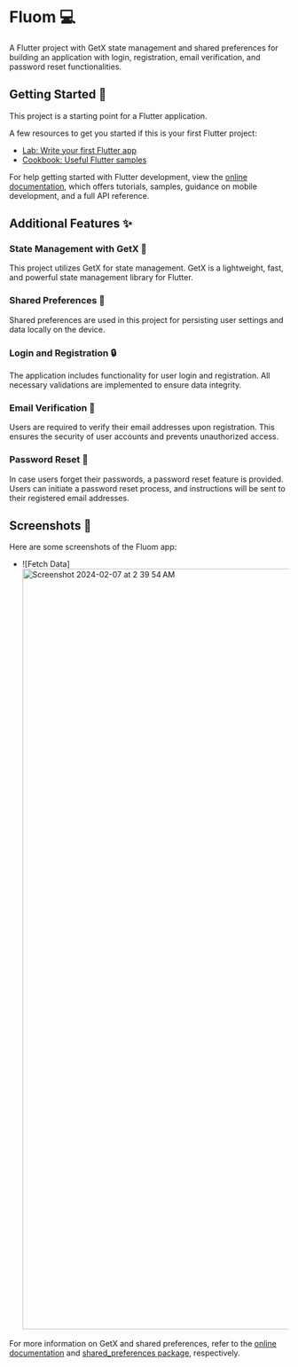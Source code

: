 # Fluom 💻

A Flutter project with GetX state management and shared preferences for building an application with login, registration, email verification, and password reset functionalities.

## Getting Started 🚀

This project is a starting point for a Flutter application.

A few resources to get you started if this is your first Flutter project:

- [Lab: Write your first Flutter app](https://docs.flutter.dev/get-started/codelab)
- [Cookbook: Useful Flutter samples](https://docs.flutter.dev/cookbook)

For help getting started with Flutter development, view the [online documentation](https://docs.flutter.dev/), which offers tutorials, samples, guidance on mobile development, and a full API reference.

## Additional Features ✨

### State Management with GetX 🔄

This project utilizes GetX for state management. GetX is a lightweight, fast, and powerful state management library for Flutter.

### Shared Preferences 🔄

Shared preferences are used in this project for persisting user settings and data locally on the device.

### Login and Registration 🔒

The application includes functionality for user login and registration. All necessary validations are implemented to ensure data integrity.

### Email Verification 📧

Users are required to verify their email addresses upon registration. This ensures the security of user accounts and prevents unauthorized access.

### Password Reset 🔑

In case users forget their passwords, a password reset feature is provided. Users can initiate a password reset process, and instructions will be sent to their registered email addresses.

## Screenshots 📸

Here are some screenshots of the Fluom app:

- ![Fetch Data] <img width="1372" alt="Screenshot 2024-02-07 at 2 39 54 AM" src="https://github.com/Ankit-Dhattarwal/fluom_store/assets/109728587/9cbd01ee-e925-4f31-bdf4-b48ebf4313a5">

For more information on GetX and shared preferences, refer to the [online documentation](https://docs.getx.dev/) and [shared_preferences package](https://pub.dev/packages/shared_preferences), respectively.
